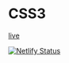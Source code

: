 # CSS3

[live](css3isawesome.netlify.app)

[![Netlify Status](https://api.netlify.com/api/v1/badges/3495fb05-27f6-4810-8272-b3b346fddc7f/deploy-status)](https://app.netlify.com/sites/gifted-hoover-dd0a77/deploys)

